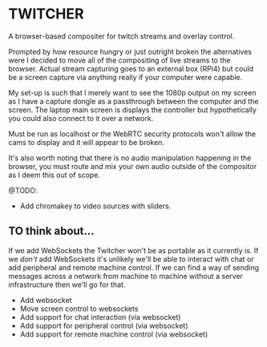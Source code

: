 # TWITCHER

A browser-based compositer for twitch streams and overlay control.

Prompted by how resource hungry or just outright broken the alternatives were I decided to move all of the compositing of live streams to the browser. Actual stream capturing goes to an external box (RPi4) but could be a screen capture via anything really if your computer were capable.

My set-up is such that I merely want to see the 1080p output on my screen as I have a capture dongle as a passthrough between the computer and the screen. The laptop main screen is displays the controller but hypothetically you could also connect to it over a network.

Must be run as localhost or the WebRTC security protocols won't allow the cams to display and it will appear to be broken.

It's also worth noting that there is no audio manipulation happening in the browser, you must route and mix your own audio outside of the compositor as I deem this out of scope.

@TODO:

* Add chromakey to video sources with sliders.

## TO think about…

If we add WebSockets the Twitcher won't be as portable as it currently is. If we *don't* add WebSockets it's unlikely we'll be able to interact with chat or add peripheral and remote machine control. If we can find a way of sending messages across a network from machine to machine without a server infrastructure then we'll go for that.

* Add websocket
* Move screen control to websockets
* Add support for chat interaction (via websocket)
* Add support for peripheral control (via websocket)
* Add support for remote machine control (via websocket)
